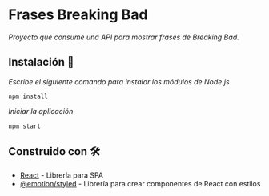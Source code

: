 # Frases Breaking Bad

_Proyecto que consume una API para mostrar frases de Breaking Bad._

## Instalación 🔧

_Escribe el siguiente comando para instalar los módulos de Node.js_

```
npm install
```

_Iniciar la aplicación_

```
npm start
```

## Construido con 🛠️

* [React](https://reactjs.org/) - Librería para SPA
* [@emotion/styled](https://emotion.sh/docs/introduction) - Librería para crear componentes de React con estilos

